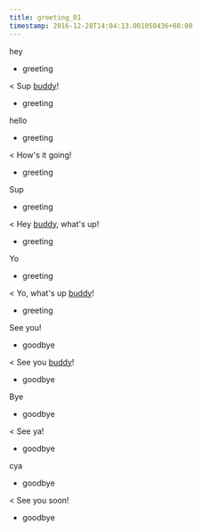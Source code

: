 ```yaml
---
title: greeting_01
timestamp: 2016-12-28T14:04:13.001050436+08:00
---
```


hey
* greeting

< Sup [buddy](name)!
* greeting

hello
* greeting

< How's it going!
* greeting

Sup
* greeting

< Hey [buddy](name), what's up!
* greeting

Yo
* greeting

< Yo, what's up [buddy](name)!
* greeting

See you!
* goodbye

< See you [buddy](name)!
* goodbye

Bye
* goodbye

< See ya!
* goodbye

cya
* goodbye

< See you soon!
* goodbye

